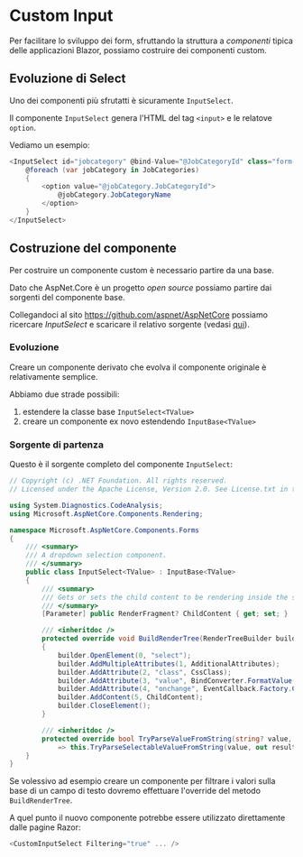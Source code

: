 # Custom Input

Per facilitare lo sviluppo dei form, sfruttando la struttura a _componenti_ tipica delle applicazioni Blazor, possiamo costruire dei componenti custom.

## Evoluzione di Select

Uno dei componenti più sfrutatti è sicuramente `InputSelect`.

Il componente `InputSelect` genera l'HTML del tag `<input>` e le relatove `option`.

Vediamo un esempio:

```csharp
<InputSelect id="jobcategory" @bind-Value="@JobCategoryId" class="form-control">
    @foreach (var jobCategory in JobCategories)
    {
        <option value="@jobCategory.JobCategoryId">
            @jobCategory.JobCategoryName
        </option>
    }
</InputSelect>
```


## Costruzione del componente

Per costruire un componente custom è necessario partire da una base.

Dato che AspNet.Core è un progetto _open source_ possiamo partire dai sorgenti del componente base.

Collegandoci al sito https://github.com/aspnet/AspNetCore possiamo ricercare _InputSelect_ e scaricare il relativo sorgente (vedasi [qui](https://github.com/dotnet/aspnetcore/blob/15f341f8ee556fa0c2825cdddfe59a88b35a87e2/src/Components/Web/src/Forms/InputSelect.cs)).

### Evoluzione

Creare un componente derivato che evolva il componente originale è relativamente semplice.

Abbiamo due strade possibili:

1. estendere la classe base `InputSelect<TValue>`
2. creare un componente ex novo estendendo `InputBase<TValue>`

### Sorgente di partenza

Questo è il sorgente completo del componente `InputSelect`:

```csharp
// Copyright (c) .NET Foundation. All rights reserved.
// Licensed under the Apache License, Version 2.0. See License.txt in the project root for license information.

using System.Diagnostics.CodeAnalysis;
using Microsoft.AspNetCore.Components.Rendering;

namespace Microsoft.AspNetCore.Components.Forms
{
    /// <summary>
    /// A dropdown selection component.
    /// </summary>
    public class InputSelect<TValue> : InputBase<TValue>
    {
        /// <summary>
        /// Gets or sets the child content to be rendering inside the select element.
        /// </summary>
        [Parameter] public RenderFragment? ChildContent { get; set; }

        /// <inheritdoc />
        protected override void BuildRenderTree(RenderTreeBuilder builder)
        {
            builder.OpenElement(0, "select");
            builder.AddMultipleAttributes(1, AdditionalAttributes);
            builder.AddAttribute(2, "class", CssClass);
            builder.AddAttribute(3, "value", BindConverter.FormatValue(CurrentValueAsString));
            builder.AddAttribute(4, "onchange", EventCallback.Factory.CreateBinder<string?>(this, __value => CurrentValueAsString = __value, CurrentValueAsString));
            builder.AddContent(5, ChildContent);
            builder.CloseElement();
        }

        /// <inheritdoc />
        protected override bool TryParseValueFromString(string? value, [MaybeNullWhen(false)] out TValue result, [NotNullWhen(false)] out string? validationErrorMessage)
            => this.TryParseSelectableValueFromString(value, out result, out validationErrorMessage);
    }
}
```

Se volessivo ad esempio creare un componente per filtrare i valori sulla base di un campo di testo dovremo effettuare l'override del metodo `BuildRenderTree`.

A quel punto il nuovo componente potrebbe essere utilizzato direttamente dalle pagine Razor:

```csharp
<CustomInputSelect Filtering="true" ... />
```

